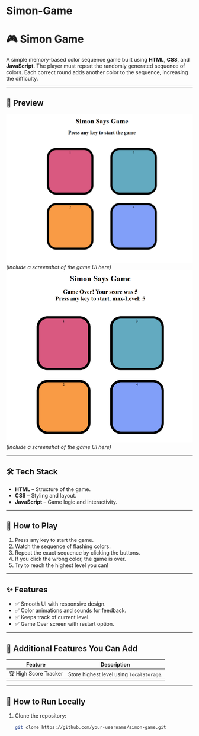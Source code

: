 # Simon-Game
# 🎮 Simon Game

A simple memory-based color sequence game built using **HTML**, **CSS**, and **JavaScript**. The player must repeat the randomly generated sequence of colors. Each correct round adds another color to the sequence, increasing the difficulty.

---

## 📸 Preview

![Simon Game Preview](./assets/Sc1.png) *(Include a screenshot of the game UI here)*
![Simon Game Preview](./assets/sc2.png) *(Include a screenshot of the game UI here)*

---

## 🛠️ Tech Stack

- **HTML** – Structure of the game.
- **CSS** – Styling and layout.
- **JavaScript** – Game logic and interactivity.

---

## 🎯 How to Play

1. Press any key to start the game.
2. Watch the sequence of flashing colors.
3. Repeat the exact sequence by clicking the buttons.
4. If you click the wrong color, the game is over.
5. Try to reach the highest level you can!

---

## ✨ Features

- ✅ Smooth UI with responsive design.
- ✅ Color animations and sounds for feedback.
- ✅ Keeps track of current level.
- ✅ Game Over screen with restart option.

---

## 🔧 Additional Features You Can Add

| Feature                          | Description |
|----------------------------------|-------------|
| 🏆 High Score Tracker            | Store highest level using `localStorage`. |

---

## 🧪 How to Run Locally

1. Clone the repository:
   ```bash
   git clone https://github.com/your-username/simon-game.git